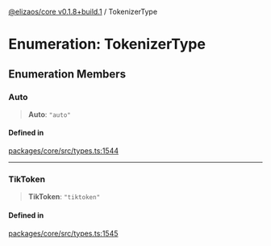 [@elizaos/core v0.1.8+build.1](../index.md) / TokenizerType

# Enumeration: TokenizerType

## Enumeration Members

### Auto

> **Auto**: `"auto"`

#### Defined in

[packages/core/src/types.ts:1544](https://github.com/Vicolee/riddleculous-ai-agent/blob/main/packages/core/src/types.ts#L1544)

***

### TikToken

> **TikToken**: `"tiktoken"`

#### Defined in

[packages/core/src/types.ts:1545](https://github.com/Vicolee/riddleculous-ai-agent/blob/main/packages/core/src/types.ts#L1545)
